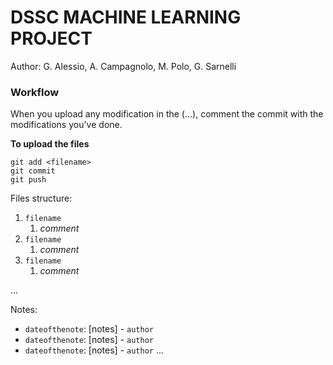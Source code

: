 # DSSC MACHINE LEARNING PROJECT

Author: G. Alessio, A. Campagnolo, M. Polo, G. Sarnelli

### Workflow

When you upload any modification in the (...), comment the commit with the modifications you've done. 

**To upload the files**
```
git add <filename>
git commit
git push
```

Files structure:
1. `filename`
    1. *comment*
2. `filename`
    1. *comment*
3.  `filename`
    1. *comment*

...

Notes:
- `dateofthenote`: [notes] - `author`
- `dateofthenote`: [notes] - `author`
- `dateofthenote`: [notes] - `author`
...


